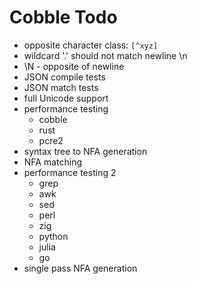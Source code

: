 # Cobble Todo
* opposite character class: `[^xyz]`
* wildcard '.' should not match newline \n
* \N - opposite of newline
* JSON compile tests
* JSON match tests
* full Unicode support
* performance testing
  * cobble
  * rust
  * pcre2
* syntax tree to NFA generation
* NFA matching
* performance testing 2
  * grep
  * awk
  * sed
  * perl
  * zig
  * python
  * julia
  * go
* single pass NFA generation